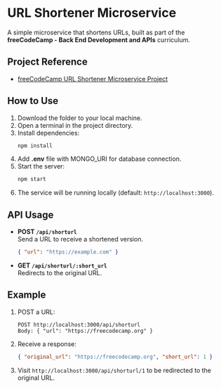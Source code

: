 # URL Shortener Microservice

A simple microservice that shortens URLs, built as part of the **freeCodeCamp - Back End Development and APIs** curriculum.

## Project Reference

-   [freeCodeCamp URL Shortener Microservice Project](https://www.freecodecamp.org/learn/back-end-development-and-apis/back-end-development-and-apis-projects/url-shortener-microservice)

## How to Use

1. Download the folder to your local machine.
2. Open a terminal in the project directory.
3. Install dependencies:
    ```bash
    npm install
    ```
4. Add **.env** file with MONGO_URI for database connection.
5. Start the server:
    ```bash
    npm start
    ```
6. The service will be running locally (default: `http://localhost:3000`).

## API Usage

-   **POST `/api/shorturl`**  
    Send a URL to receive a shortened version.

    ```json
    { "url": "https://example.com" }
    ```

-   **GET `/api/shorturl/:short_url`**  
    Redirects to the original URL.

## Example

1. POST a URL:
    ```
    POST http://localhost:3000/api/shorturl
    Body: { "url": "https://freecodecamp.org" }
    ```
2. Receive a response:
    ```json
    { "original_url": "https://freecodecamp.org", "short_url": 1 }
    ```
3. Visit `http://localhost:3000/api/shorturl/1` to be redirected to the original URL.
